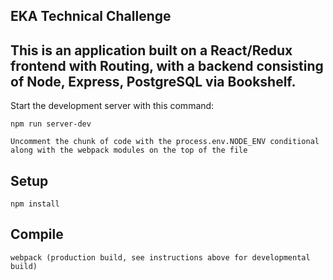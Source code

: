 EKA Technical Challenge
---

This is an application built on a React/Redux frontend with Routing, with a backend consisting of Node, Express, PostgreSQL via Bookshelf.
---
 
Start the development server with this command:
 
```
npm run server-dev

Uncomment the chunk of code with the process.env.NODE_ENV conditional along with the webpack modules on the top of the file
```
 
 
 
Setup
---
 
```
npm install
```
 
 
 
Compile
---
 
```
webpack (production build, see instructions above for developmental build)
```